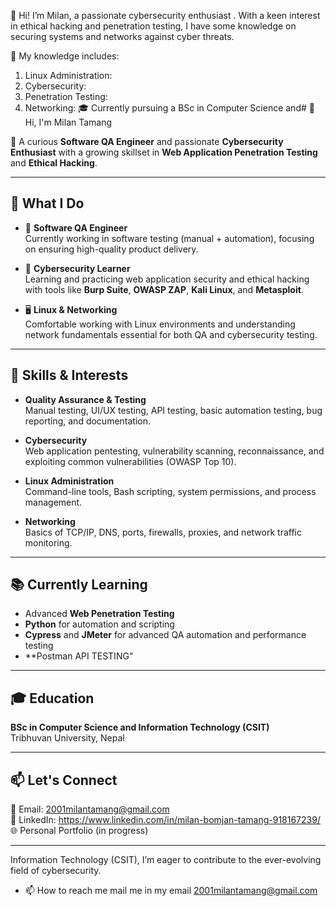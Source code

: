 👋 Hi! I’m Milan, a passionate cybersecurity enthusiast . With a keen interest in ethical hacking and penetration testing, I have some knowledge on securing systems and networks against cyber threats.

🔐 My knowledge includes:

1) Linux Administration: 
2) Cybersecurity: 
3) Penetration Testing: 
4) Networking: 
🎓 Currently pursuing a BSc in Computer Science and# 👋 Hi, I'm Milan Tamang

🎯 A curious **Software QA Engineer** and passionate **Cybersecurity Enthusiast** with a growing skillset in **Web Application Penetration Testing** and **Ethical Hacking**.

---

## 💼 What I Do

- 🧪 **Software QA Engineer**  
  Currently working in software testing (manual + automation), focusing on ensuring high-quality product delivery.

- 🔐 **Cybersecurity Learner**  
  Learning and practicing web application security and ethical hacking with tools like **Burp Suite**, **OWASP ZAP**, **Kali Linux**, and **Metasploit**.

- 🖥️ **Linux & Networking**  
  Comfortable working with Linux environments and understanding network fundamentals essential for both QA and cybersecurity testing.

---

## 🧠 Skills & Interests

- **Quality Assurance & Testing**  
  Manual testing, UI/UX testing, API testing, basic automation testing, bug reporting, and documentation.

- **Cybersecurity**  
  Web application pentesting, vulnerability scanning, reconnaissance, and exploiting common vulnerabilities (OWASP Top 10).

- **Linux Administration**  
  Command-line tools, Bash scripting, system permissions, and process management.

- **Networking**  
  Basics of TCP/IP, DNS, ports, firewalls, proxies, and network traffic monitoring.

---

## 📚 Currently Learning

- Advanced **Web Penetration Testing**
- **Python** for automation and scripting
- **Cypress** and **JMeter** for advanced QA automation and performance testing
- **Postman API TESTING"
---

## 🎓 Education

**BSc in Computer Science and Information Technology (CSIT)**  
Tribhuvan University, Nepal

---

## 📫 Let's Connect

📧 Email: [2001milantamang@gmail.com](mailto:2001milantamang@gmail.com)  
🔗 LinkedIn: https://www.linkedin.com/in/milan-bomjan-tamang-918167239/  
🌐 Personal Portfolio (in progress)

---

<!---
MEELAN2001/MEELAN2001 is a ✨ special ✨ repository because its `README.md` (this file) appears on your GitHub profile.
You can click the Preview link to take a look at your changes.
--->
 Information Technology (CSIT), I’m eager to contribute to the ever-evolving field of cybersecurity.

- 📫 How to reach me mail me in my email 2001milantamang@gmail.com

<!---
MEELAN2001/MEELAN2001 is a ✨ special ✨ repository because its `README.md` (this file) appears on your GitHub profile.
You can click the Preview link to take a look at your changes.
--->
